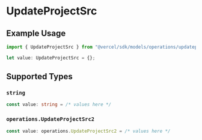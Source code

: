 # UpdateProjectSrc

## Example Usage

```typescript
import { UpdateProjectSrc } from "@vercel/sdk/models/operations/updateproject.js";

let value: UpdateProjectSrc = {};
```

## Supported Types

### `string`

```typescript
const value: string = /* values here */
```

### `operations.UpdateProjectSrc2`

```typescript
const value: operations.UpdateProjectSrc2 = /* values here */
```

